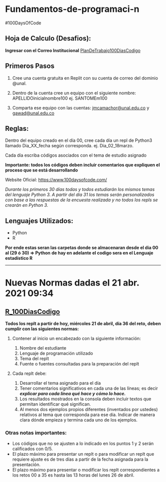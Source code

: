 # Fundamentos-de-programaci-n
#100DaysOfCode

## Hoja de Calculo (Desafios):

**Ingresar con el Correo Institucional**
[PlanDeTrabajo100DiasCodigo](https://docs.google.com/spreadsheets/d/1zOCPx-HGAMvFFdbeVWQXZXKyA1e__B3vchmf2zNdYco/edit#gid=486978206)

## Primeros Pasos
1. Cree una cuenta gratuita en Replit con su cuenta de correo del dominio @unal.

2. Dentro de la cuenta cree un equipo con el siguiente nombre: APELLIDOinicialnombre100 ej. SANTOMEm100

3. Comparta ese equipo con las cuentas: jmcamachor@unal.edu.co y gawad@unal.edu.co

## Reglas:

Dentro del equipo creado en el día 00, cree cada día un repl de Python3 llamado Dia_XX_fecha según corresponda. ej. Dia_02_18marzo.

Cada día escriba códigos asociados con el tema de estudio asignado

**Importante: todos los códigos deben incluir comentarios que expliquen el proceso que se está desarrollando**

Website Oficial: https://www.100daysofcode.com/

*Durante los primeros 30 días todas y todos estudiarán los mismos temas del lenguaje Python 3.*
*A partir del día 31 los temas serán personalizados con base a las respuestas  de la encuesta realizada y*
*no todos los repls se crearán en Python 3.*

## Lenguajes Utilizados:

- Python
- R

**Por ende estas seran las carpetas donde se almacenaran  desde el dia 00 al (29 ó 30) => Python**
**de hay en adelante el codigo sera en el Lenguaje estadístico R**

-------------------------------------------

# Nuevas Normas dadas el 21 abr. 2021 09:34
## [__R_100DiasCodigo__](https://docs.google.com/spreadsheets/d/1j6jkEJa2kcfZLkF23ooSsYwIO-9nOILy_RKm1jIVD1E/edit#gid=486978206)

__Todos los replt a partir de hoy, miércoles 21 de abril, día 36 del reto, deben cumplir con las siguientes normas:__

1. Contener al inicio un encabezado con la siguiente información:
    1. Nombre del estudiante
    2. Lenguaje de programación utilizado
    3. Tema del replt
    4. Fuente o fuentes consultadas para la preparación del replt

2. Cada replt debe:
   1. Desarrollar el tema asignado para el día
   2. Tener comentarios significativos en cada una de las líneas; es decir ___explicar para cada línea qué hace y cómo lo hace.___
   3. Los resultados mostrados en la consola deben incluir textos que permitan identificar qué significan.
   4. Al menos dos ejemplos propios diferentes (inventados por ustedes) relativos al tema que corresponda para ese día. Indicar de manera clara dónde empieza y termina cada uno de los ejemplos.

### Otras notas importantes:

- Los códigos que no se ajusten a lo indicado en los puntos 1 y 2 serán calificados con 0/5.
- El plazo máximo para presentar un replt o para modificar un replt que requiere ajuste es de tres días a partir de la fecha asignada para la presentación.
- El plazo máximo para presentar o modificar los replt correspondientes a los retos 00 a 35 es hasta las 13 horas del lunes 26 de abril.
